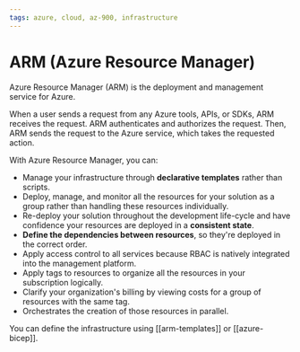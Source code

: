 ```yaml
---
tags: azure, cloud, az-900, infrastructure
---
```


# ARM (Azure Resource Manager)

Azure Resource Manager (ARM) is the deployment and management service for Azure.

When a user sends a request from any Azure tools, APIs, or SDKs, ARM receives the request. ARM authenticates and authorizes the request. Then, ARM sends the request to the Azure service, which takes the requested action.

With Azure Resource Manager, you can:

- Manage your infrastructure through **declarative templates** rather than scripts.
- Deploy, manage, and monitor all the resources for your solution as a group rather than handling these resources individually.
- Re-deploy your solution throughout the development life-cycle and have confidence your resources are deployed in a **consistent state**.
- **Define the dependencies between resources**, so they're deployed in the correct order.
- Apply access control to all services because RBAC is natively integrated into the management platform.
- Apply tags to resources to organize all the resources in your subscription logically.
- Clarify your organization's billing by viewing costs for a group of resources with the same tag.
- Orchestrates the creation of those resources in parallel.

You can define the infrastructure using [[arm-templates]] or [[azure-bicep]].
